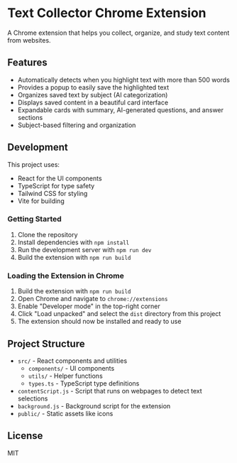 # Text Collector Chrome Extension

A Chrome extension that helps you collect, organize, and study text content from websites.

## Features

- Automatically detects when you highlight text with more than 500 words
- Provides a popup to easily save the highlighted text
- Organizes saved text by subject (AI categorization)
- Displays saved content in a beautiful card interface
- Expandable cards with summary, AI-generated questions, and answer sections
- Subject-based filtering and organization

## Development

This project uses:
- React for the UI components
- TypeScript for type safety
- Tailwind CSS for styling
- Vite for building

### Getting Started

1. Clone the repository
2. Install dependencies with `npm install`
3. Run the development server with `npm run dev`
4. Build the extension with `npm run build`

### Loading the Extension in Chrome

1. Build the extension with `npm run build`
2. Open Chrome and navigate to `chrome://extensions`
3. Enable "Developer mode" in the top-right corner
4. Click "Load unpacked" and select the `dist` directory from this project
5. The extension should now be installed and ready to use

## Project Structure

- `src/` - React components and utilities
  - `components/` - UI components
  - `utils/` - Helper functions
  - `types.ts` - TypeScript type definitions
- `contentScript.js` - Script that runs on webpages to detect text selections
- `background.js` - Background script for the extension
- `public/` - Static assets like icons

## License

MIT